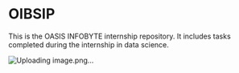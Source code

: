 # OIBSIP
This is the OASIS INFOBYTE internship repository. It includes tasks completed during the internship in data science.

![Uploading image.png…]()
